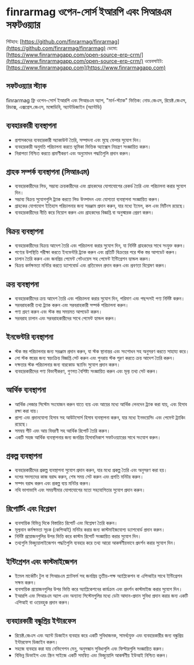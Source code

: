 # finrarmag ওপেন-সোর্স ইআরপি এবং সিআরএম সফটওয়্যার

গিটহাব: [https://github.com/finrarmag/finrarmag](https://github.com/finrarmag/finrarmag)
ডেমো: [https://www.finrarmagapp.com/open-source-erp-crm/](https://www.finrarmagapp.com/open-source-erp-crm/)
ওয়েবসাইট: [https://www.finrarmagapp.com](https://www.finrarmagapp.com)

## সফটওয়্যার স্ট্যাক

finrarmag ফ্রি ওপেন-সোর্স ইআরপি এবং সিআরএম অ্যাপ, "মার্ন-স্ট্যাক" ভিত্তিক: নোড.জেএস, রিয়েক্ট.জেএস, রিডাক্স, এক্সপ্রেস.জেএস, মঙ্গোডিবি, অ্যান্টডিজাইন (অ্যান্টডি)

## ব্যবহারকারী ব্যবস্থাপনা

- প্রশাসকদের ব্যবহারকারী অ্যাকাউন্ট তৈরি, সম্পাদনা এবং মুছে ফেলার সুযোগ দিন।
- ব্যবহারকারী অনুমতি পরিচালনা করতে ভূমিকা ভিত্তিক অ্যাক্সেস নিয়ন্ত্রণ সংজ্ঞায়িত করুন।
- নিরাপত্তা নিশ্চিত করতে প্রমাণীকরণ এবং অনুমোদন পদ্ধতিগুলি প্রদান করুন।

## গ্রাহক সম্পর্ক ব্যবস্থাপনা (সিআরএম)

- ব্যবহারকারীদের লিড, সম্ভাব্য ক্রয়কারীদের এবং গ্রাহকদের যোগাযোগের রেকর্ড তৈরি এবং পরিচালনা করার সুযোগ দিন।
- সম্ভাব্য বিক্রয় সুযোগগুলি ট্র্যাক করতে লিড উত্পাদন এবং যোগ্যতা ব্যবস্থাপনা সংজ্ঞায়িত করুন।
- গ্রাহকের যোগাযোগ ইতিহাস পরিচালনার জন্য সরঞ্জাম প্রদান করুন, যার মধ্যে ইমেল, কল এবং মিটিংস রয়েছে।
- ব্যবহারকারীদের নীতি করে নিয়োগ করুন এবং গ্রাহকদের বিজ্ঞপ্তি বা অনুস্মারক প্রেরণ করুন।

## বিক্রয় ব্যবস্থাপনা

- ব্যবহারকারীদের বিক্রয় আদেশ তৈরি এবং পরিচালনা করার সুযোগ দিন, যা নির্দিষ্ট গ্রাহকদের সাথে সংযুক্ত করুন।
- পণ্যের উপস্থিতি পরীক্ষা করতে ইনভেন্টরি ট্র্যাক করুন এবং প্রতিটি বিক্রয়ের পরে স্টক স্তর আপডেট করুন।
- চালান তৈরি করুন এবং জনপ্রিয় পেমেন্ট গেটওয়েস সহ পেমেন্ট ইন্টিগ্রেশন হ্যান্ডল করুন।
- বিক্রয় কর্মক্ষমতা মনিটর করতে ড্যাশবোর্ড এবং প্রতিবেদন প্রদান করুন এবং প্রবণতা বিশ্লেষণ করুন।

## ক্রয় ব্যবস্থাপনা

- ব্যবহারকারীদের ক্রয় আদেশ তৈরি এবং পরিচালনা করার সুযোগ দিন, পরিমাণ এবং পছন্দসই পণ্য নির্দিষ্ট করুন।
- সরবরাহকারী তথ্য ট্র্যাক করুন এবং সরবরাহকারী সম্পর্ক পরিচালনা করুন।
- পণ্য গ্রহণ করুন এবং স্টক স্তর সময়মত আপডেট করুন।
- সরবরাহ চালান এবং সরবরাহকারীদের সাথে পেমেন্ট হ্যান্ডল করুন।

## ইনভেন্টরি ব্যবস্থাপনা

- স্টক স্তর পরিচালনার জন্য সরঞ্জাম প্রদান করুন, যা স্টক স্থানান্তর এবং সংশোধন সহ অনুসরণ করতে সাহায্য করে।
- লো স্টক স্তরের জন্য স্বয়ংক্রিয় বিজ্ঞপ্তি সেট করুন এবং পুনরায় স্টক পূরণ করতে ক্রয় আদেশ তৈরি করুন।
- দক্ষতার স্টক পরিচালনার জন্য বারকোড স্ক্যানিং সুযোগ প্রদান করুন।
- ব্যবহারকারীদের পণ্য বিভাগীকরণ, গুণগত বৈশিষ্ট্য সংজ্ঞায়িত করুন এবং মূল্য তথ্য সেট করুন।

## আর্থিক ব্যবস্থাপনা

- আর্থিক লেজার সিস্টেম সংযোজন করুন যাতে ব্যয় এবং আয়ের মধ্যে আর্থিক লেনদেন ট্র্যাক করা যায়, এবং হিসাব রক্ষা করা যায়।
- প্রাপ্য এবং প্রদানযোগ্য হিসাব সহ আউটসোর্স হিসাব ব্যবস্থাপনা করুন, যার মধ্যে ইনভয়েসিং এবং পেমেন্ট ট্র্যাকিং রয়েছে।
- সমন্বয় শীট এবং আয় বিবরণী সহ আর্থিক রিপোর্ট তৈরি করুন।
- একটি সহজ আর্থিক ব্যবস্থাপনার জন্য জনপ্রিয় হিসাবনিকাশ সফটওয়্যারের সাথে সংযোগ করুন।

## প্রকল্প ব্যবস্থাপনা

- ব্যবহারকারীদের প্রকল্প ব্যবস্থাপনা সুযোগ প্রদান করুন, যার মধ্যে প্রকল্প তৈরি এবং অনুসরণ করা হয়।
- দলের সদস্যদের কাজ বরাদ্দ করুন, শেষ সময় সেট করুন এবং প্রগতি মনিটর করুন।
- সম্পদ বরাদ্দ করুন এবং প্রকল্প ব্যয় মনিটর করুন।
- নথি ভাগাভাগি এবং সময়সীমার যোগাযোগের মতো সহযোগিতার সুযোগ প্রদান করুন।

## রিপোর্টিং এবং বিশ্লেষণ

- ব্যবসায়িক বিভিন্ন দিকে বিস্তারিত রিপোর্ট এবং বিশ্লেষণ তৈরি করুন।
- মূল্যবান কর্মক্ষমতা সূচক (কেপিআই) মনিটর করার জন্য কাস্টমাইজযোগ্য ড্যাশবোর্ড প্রদান করুন।
- নির্দিষ্ট প্রয়োজনগুলির উপর ভিত্তি করে কাস্টম রিপোর্ট সংজ্ঞায়িত করার সুযোগ দিন।
- তথ্যগুলি ভিজ্যুয়ালাইজেশন পদ্ধতিগুলি ব্যবহার করে তথ্য আরো আকর্ষণীয়ভাবে প্রদর্শন করার সুযোগ দিন।

## ইন্টিগ্রেশন এবং কাস্টমাইজেশন

- ইমেল মার্কেটিং টুল বা সিআরএম প্ল্যাটফর্ম সহ জনপ্রিয় তৃতীয়-পক্ষ অ্যাপ্লিকেশন বা এপিআইর সাথে ইন্টিগ্রেশন সক্ষম করুন।
- ব্যবসায়িক প্রয়োজনগুলির উপর ভিত্তি করে অ্যাপ্লিকেশনের কার্যক্রম এবং প্রদর্শন কাস্টমাইজ করার সুযোগ দিন।
- ইআরপি এবং সিআরএম অ্যাপ এবং অন্যান্য সিস্টেমগুলির মধ্যে ডেটা আদান-প্রদান সুবিধা প্রদান করার জন্য একটি এপিআই বা ওয়েবহুক প্রদান করুন।

## ব্যবহারকারী বন্ধুপ্রিয় ইন্টারফেস

- রিয়েক্ট.জেএস এবং অ্যান্ট ডিজাইন ব্যবহার করে একটি সুবিধাজনক, সামর্থ্যযুক্ত এবং ব্যবহারকারীর জন্য বন্ধুপ্রিয় ইন্টারফেস ডিজাইন করুন।
- সহজে ব্যবহার করা যায় নেভিগেশন মেনু, অনুসন্ধান সুবিধাগুলি এবং ফিল্টারগুলি সংজ্ঞায়িত করুন।
- বিভিন্ন ডিভাইস এবং স্ক্রিন সাইজে একটি সমন্বিত এবং ভিজ্যুয়ালি আকর্ষণীয় ইউআই নিশ্চিত করুন।
